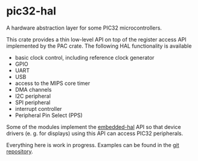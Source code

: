 # pic32-hal

A hardware abstraction layer for some PIC32 microcontrollers.

This crate provides a thin low-level API on top of the register access API implemented by the PAC crate. The following HAL functionality is available

* basic clock control, including reference clock generator
* GPIO
* UART
* USB
* access to the MIPS core timer
* DMA channels
* I2C peripheral
* SPI peripheral
* interrupt controller
* Peripheral Pin Select (PPS)

Some of the modules implement the [embedded-hal](https://crates.io/crates/embedded-hal) API so that device drivers (e. g. for displays) using this API can access PIC32 peripherals.

Everything here is work in progress. Examples can be found in the [git repository](https://github.com/kiffie/pic32-rs/tree/master/examples).
